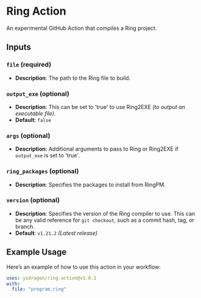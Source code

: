 # Ring Action

An experimental GitHub Action that compiles a Ring project.

## Inputs

### `file` (required)
- **Description**: The path to the Ring file to build.

### `output_exe` (optional)
- **Description**: This can be set to 'true' to use Ring2EXE *(to output an executable file)*.
- **Default**: `false`

### `args` (optional)
- **Description**: Additional arguments to pass to Ring or Ring2EXE if `output_exe` is set to 'true'.

### `ring_packages` (optional)
- **Description**: Specifies the packages to install from RingPM.

### `version` (optional)
- **Description**: Specifies the version of the Ring compiler to use. This can be any valid reference for `git checkout`, such as a commit hash, tag, or branch.
- **Default**: `v1.21.2` *(Latest release)*

## Example Usage

Here’s an example of how to use this action in your workflow:

```yaml
uses: ysdragon/ring-action@v1.0.1
with:
  file: "program.ring"
```